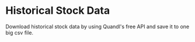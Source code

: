 # Historical Stock Data
Download historical stock data by using Quandl's free API and save it to one big csv file. 